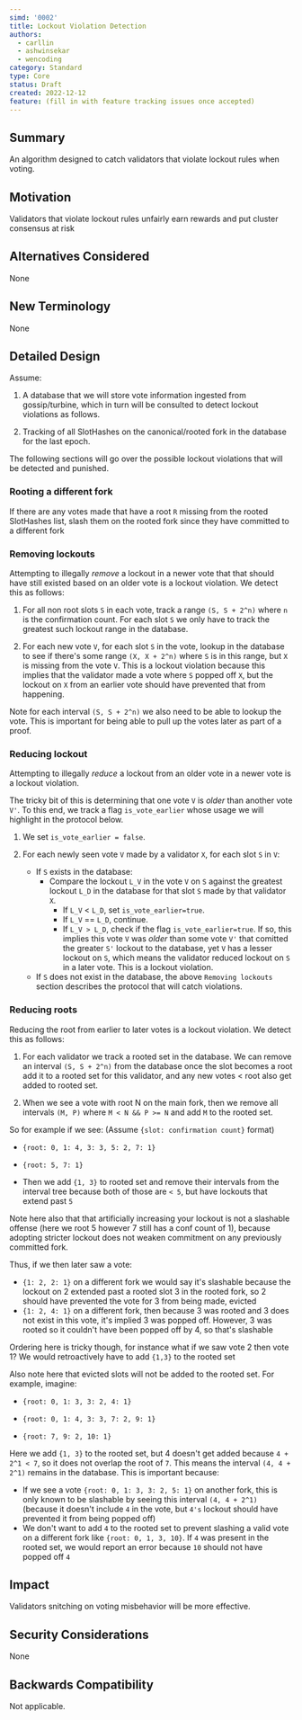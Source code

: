 ```yaml
---
simd: '0002'
title: Lockout Violation Detection
authors:
  - carllin
  - ashwinsekar
  - wencoding
category: Standard
type: Core
status: Draft
created: 2022-12-12
feature: (fill in with feature tracking issues once accepted)
---
```


## Summary

An algorithm designed to catch validators that violate lockout rules when
voting.

## Motivation

Validators that violate lockout rules unfairly earn rewards and put cluster
consensus at risk

## Alternatives Considered

None

## New Terminology

None

## Detailed Design

Assume:

1. A database that we will store vote information ingested from
gossip/turbine, which in turn will be consulted to detect lockout violations
as follows.

2. Tracking of all SlotHashes on the canonical/rooted fork in the database
for the last epoch.

The following sections will go over the possible lockout violations that will
be detected and punished.

### Rooting a different fork

If there are any votes made that have a root `R` missing from the rooted
SlotHashes list, slash them on the rooted fork since they have committed
to a different fork

### Removing lockouts

Attempting to illegally *remove* a lockout in a newer vote that that should
have still existed based on an older vote is a lockout violation. We detect
this as follows:

1. For all non root slots `S` in each vote, track a range `(S, S + 2^n)` where
`n` is the confirmation count. For each slot `S` we only have to track the
greatest such lockout range in the database.

2. For each new vote `V`, for each slot `S` in the vote, lookup in the database
to see if there's some range `(X, X + 2^n)` where `S` is in this range, but
`X` is missing from the vote `V`. This is a lockout violation because this
implies that the validator made a vote where `S` popped off `X`, but the
lockout on `X` from an earlier vote should have prevented that from happening.

Note for each interval `(S, S + 2^n)` we also need to be able to lookup the
vote. This is important for being able to pull up the votes later as part of a
proof.

### Reducing lockout

Attempting to illegally *reduce* a lockout from an older vote in a newer vote
is a lockout violation.

The tricky bit of this is determining that one vote `V` is *older* than
another vote `V'`. To this end, we track a flag `is_vote_earlier` whose usage
we will highlight in the protocol below.

1. We set `is_vote_earlier = false`.

2. For each newly seen vote `V` made by a validator `X`, for each slot `S` in
`V`:
    - If `S` exists in the database:
        - Compare the lockout `L_V` in the vote `V` on `S` against the greatest
        lockout `L_D` in the database for that slot `S` made by that validator
        `X`.
            - If `L_V` < `L_D`, set `is_vote_earlier=true`.
            - If `L_V` == `L_D`, continue.
            - If `L_V > L_D`, check if the flag `is_vote_earlier=true`. If so,
            this implies this vote `V` was *older* than some vote `V'` that
            comitted the greater `S'` lockout to the database, yet `V` has a
            lesser lockout on `S`, which means the validator reduced lockout on
            `S` in a later vote. This is a lockout violation.
    - If `S` does not exist in the database, the above `Removing lockouts`
    section describes the protocol that will catch violations.

### Reducing roots

Reducing the root from earlier to later votes is a lockout violation. We detect
this as follows:

1. For each validator we track a rooted set in the database. We can remove an
interval `(S, S + 2^n)` from the database once the slot becomes a root add it
to a rooted set for this validator, and any new votes < root also get added to
rooted set.

2. When we see a vote with root N on the main fork, then we remove all
intervals `(M, P)` where `M < N && P >= N` and  add `M` to the rooted set.

So for example if we see:
(Assume `{slot: confirmation count}` format)

- `{root: 0, 1: 4, 3: 3, 5: 2, 7: 1}`

- `{root: 5, 7: 1}`

- Then we add `{1, 3}` to rooted set and remove their intervals from the
interval tree because both of those are `< 5`, but have lockouts that extend
past `5`

Note here also that that artificially increasing your lockout is not a
slashable offense (here we root 5 however 7 still has a conf count of 1),
because adopting stricter lockout does not weaken commitment on any previously
committed fork.

Thus, if we then later saw a vote:

- `{1: 2, 2: 1}` on a different fork we would say it's slashable because the
lockout on 2 extended past a rooted slot 3 in the rooted fork, so 2 should have
prevented the vote for 3 from being made, evicted
- `{1: 2, 4: 1}` on a different fork, then because 3 was rooted and 3 does not
exist in this vote, it's implied 3 was popped off. However, 3 was rooted so it
couldn't have been popped off by 4, so that's slashable

Ordering here is tricky though, for instance what if we saw vote 2 then vote 1?
We would retroactively have to add `{1,3}` to the rooted set

Also note here that evicted slots will not be added to the rooted set. For
example, imagine:

- `{root: 0, 1: 3, 3: 2, 4: 1}`

- `{root: 0, 1: 4, 3: 3, 7: 2, 9: 1}`

- `{root: 7, 9: 2, 10: 1}`

Here we add `{1, 3}` to the rooted set, but 4 doesn't get added because
`4 + 2^1 < 7`, so it does not overlap the root of `7`. This means the interval
`(4, 4 + 2^1)` remains in the database. This is important because:

- If we see a vote `{root: 0, 1: 3, 3: 2, 5: 1}` on another fork, this is only
known to be slashable by seeing this interval `(4, 4 + 2^1)` (because it
doesn't include `4` in the vote, but `4's` lockout should have prevented it
from being popped off)
- We don't want to add `4` to the rooted set to prevent slashing a valid vote
on a different fork like `{root: 0, 1, 3, 10}`. If `4` was present in the
rooted set, we would report an error because `10` should not have popped off `4`

## Impact

Validators snitching on voting misbehavior will be more effective.

## Security Considerations

None

## Backwards Compatibility

Not applicable.
